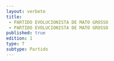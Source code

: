 ```yaml
---
layout: verbete
title:
 - PARTIDO EVOLUCIONISTA DE MATO GROSSO
 - PARTIDO EVOLUCIONISTA DE MATO GROSSO
published: true
edition: 1  
type: T
subtype: Partido
---
```


